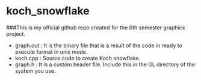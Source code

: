 # koch_snowflake
###This is my official github repo created for the 6th semester graphics project.
* graph.out : It is the binary file that is a result of the code in ready to execute format in unix mode.
* koch.cpp : Source code to create Koch snowflake.
* graph.h : It is a custom header file. Include this in the GL directory of the system you use.

